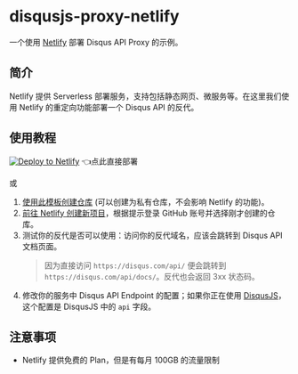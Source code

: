 # disqusjs-proxy-netlify

一个使用 [Netlify](https://www.netlify.com/) 部署 Disqus API Proxy 的示例。

## 简介

Netlify 提供 Serverless 部署服务，支持包括静态网页、微服务等。在这里我们使用 Netlify 的重定向功能部署一个 Disqus API 的反代。

## 使用教程

[![Deploy to Netlify](https://www.netlify.com/img/deploy/button.svg)](https://app.netlify.com/start/deploy?repository=https://github.com/ysc3839/disqusjs-proxy-netlify) 👈点此直接部署

或
1. [使用此模板创建仓库](https://github.com/ysc3839/disqusjs-proxy-netlify/generate) (可以创建为私有仓库，不会影响 Netlify 的功能)。
2. [前往 Netlify 创建新项目](https://app.netlify.com/start)，根据提示登录 GitHub 账号并选择刚才创建的仓库。
3. 测试你的反代是否可以使用：访问你的反代域名，应该会跳转到 Disqus API 文档页面。
   > 因为直接访问 `https://disqus.com/api/` 便会跳转到 `https://disqus.com/api/docs/`。反代也会返回 3xx 状态码。
4. 修改你的服务中 Disqus API Endpoint 的配置；如果你正在使用 [DisqusJS](https://github.com/SukkaW/DisqusJS)，这个配置是 DisqusJS 中的 `api` 字段。

## 注意事项

- Netlify 提供免费的 Plan，但是有每月 100GB 的流量限制
